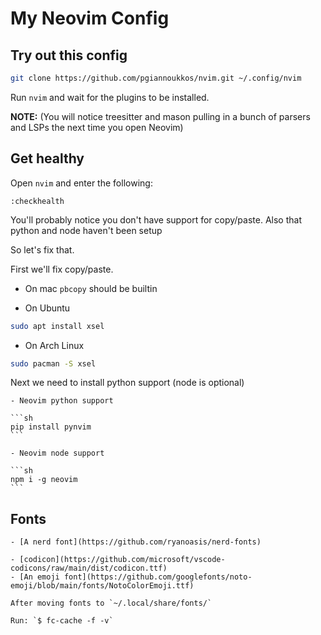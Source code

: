 # My Neovim Config

## Try out this config

```sh
git clone https://github.com/pgiannoukkos/nvim.git ~/.config/nvim
```

Run `nvim` and wait for the plugins to be installed.

**NOTE:** (You will notice treesitter and mason pulling in a bunch of parsers and LSPs the next time you open Neovim)

## Get healthy

Open `nvim` and enter the following:

```
:checkhealth
```

You'll probably notice you don't have support for copy/paste. Also that python and node haven't been setup

So let's fix that.

First we'll fix copy/paste.

- On mac `pbcopy` should be builtin

- On Ubuntu

```sh
sudo apt install xsel
```

- On Arch Linux

```sh
sudo pacman -S xsel
```

Next we need to install python support (node is optional)

    - Neovim python support

    ```sh
    pip install pynvim
    ```

    - Neovim node support

    ```sh
    npm i -g neovim
    ```

## Fonts

    - [A nerd font](https://github.com/ryanoasis/nerd-fonts)

    - [codicon](https://github.com/microsoft/vscode-codicons/raw/main/dist/codicon.ttf)
    - [An emoji font](https://github.com/googlefonts/noto-emoji/blob/main/fonts/NotoColorEmoji.ttf)

    After moving fonts to `~/.local/share/fonts/`

    Run: `$ fc-cache -f -v`

